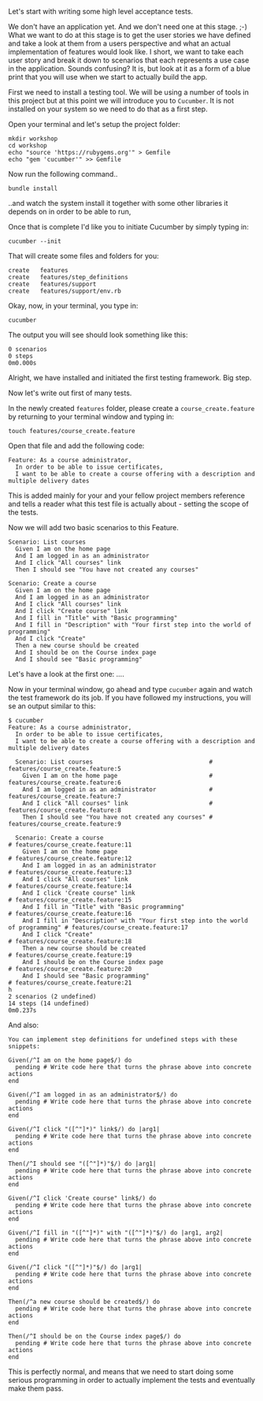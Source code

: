 Let's start with writing some high level acceptance tests.

We don't have an application yet. And we don't need one at this stage. ;-)
What we want to do at this stage is to get the user stories we have defined and take a look at them from a users perspective
and what an actual implementation of features would look like. I short, we want to take each user story and break it down to
scenarios that each represents a use case in the application. Sounds confusing? It is, but look at it as a form of a blue print
that you will use when we start to actually build the app.

First we need to install a testing tool. We will be using a number of tools in this project but at this point we will introduce you to `Cucumber`.
It is not installed on your system so we need to do that as a first step.

Open your terminal and let's setup the project folder:

```
mkdir workshop
cd workshop
echo "source 'https://rubygems.org'" > Gemfile
echo "gem 'cucumber'" >> Gemfile
```

Now run the following command..

```
bundle install
```

..and watch the system install it together with some other libraries it depends on in order to be able to run,

Once that is complete I'd like you to initiate Cucumber by simply typing in:
 ```
 cucumber --init
 ```
 That will create some files and folders for you:

```
create   features
create   features/step_definitions
create   features/support
create   features/support/env.rb
```

Okay, now, in your terminal, you type in:
```
cucumber
```
The output you will see should look something like this:

```
0 scenarios
0 steps
0m0.000s
```

Alright, we have installed and initiated the first testing framework. Big step.

Now let's write out first of many tests.

In the newly created `features` folder, please create a `course_create.feature` by returning to your terminal window and  typing in:
```
touch features/course_create.feature
```

Open that file and add the following code:

```
Feature: As a course administrator,
  In order to be able to issue certificates,
  I want to be able to create a course offering with a description and multiple delivery dates
```

This is added mainly for your and your fellow project members reference and tells a reader what this test file is actually about - setting the scope of the tests.

Now we will add two basic scenarios to this Feature.

```
Scenario: List courses
  Given I am on the home page
  And I am logged in as an administrator
  And I click "All courses" link
  Then I should see "You have not created any courses"

Scenario: Create a course
  Given I am on the home page
  And I am logged in as an administrator
  And I click "All courses" link
  And I click "Create course" link
  And I fill in "Title" with "Basic programming"
  And I fill in "Description" with "Your first step into the world of programming"
  And I click "Create"
  Then a new course should be created
  And I should be on the Course index page
  And I should see "Basic programming"
```

Let's have a look at the first one: ....

Now in your terminal window, go ahead and type `cucumber` again and watch the test framework do its job. If you have followed my instructions, you will se an output similar to this:
```
$ cucumber
Feature: As a course administrator,
  In order to be able to issue certificates,
  I want to be able to create a course offering with a description and multiple delivery dates

  Scenario: List courses                                 # features/course_create.feature:5
    Given I am on the home page                          # features/course_create.feature:6
    And I am logged in as an administrator               # features/course_create.feature:7
    And I click "All courses" link                       # features/course_create.feature:8
    Then I should see "You have not created any courses" # features/course_create.feature:9

  Scenario: Create a course                                                          # features/course_create.feature:11
    Given I am on the home page                                                      # features/course_create.feature:12
    And I am logged in as an administrator                                           # features/course_create.feature:13
    And I click "All courses" link                                                   # features/course_create.feature:14
    And I click 'Create course" link                                                 # features/course_create.feature:15
    And I fill in "Title" with "Basic programming"                                   # features/course_create.feature:16
    And I fill in "Description" with "Your first step into the world of programming" # features/course_create.feature:17
    And I click "Create"                                                             # features/course_create.feature:18
    Then a new course should be created                                              # features/course_create.feature:19
    And I should be on the Course index page                                         # features/course_create.feature:20
    And I should see "Basic programming"                                             # features/course_create.feature:21
h
2 scenarios (2 undefined)
14 steps (14 undefined)
0m0.237s
```
And also:

```
You can implement step definitions for undefined steps with these snippets:

Given(/^I am on the home page$/) do
  pending # Write code here that turns the phrase above into concrete actions
end

Given(/^I am logged in as an administrator$/) do
  pending # Write code here that turns the phrase above into concrete actions
end

Given(/^I click "([^"]*)" link$/) do |arg1|
  pending # Write code here that turns the phrase above into concrete actions
end

Then(/^I should see "([^"]*)"$/) do |arg1|
  pending # Write code here that turns the phrase above into concrete actions
end

Given(/^I click 'Create course" link$/) do
  pending # Write code here that turns the phrase above into concrete actions
end

Given(/^I fill in "([^"]*)" with "([^"]*)"$/) do |arg1, arg2|
  pending # Write code here that turns the phrase above into concrete actions
end

Given(/^I click "([^"]*)"$/) do |arg1|
  pending # Write code here that turns the phrase above into concrete actions
end

Then(/^a new course should be created$/) do
  pending # Write code here that turns the phrase above into concrete actions
end

Then(/^I should be on the Course index page$/) do
  pending # Write code here that turns the phrase above into concrete actions
end
```

This is perfectly normal, and means that we need to start doing some serious programming in order to actually implement the tests and eventually make them pass.
